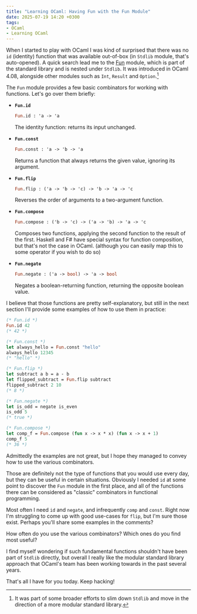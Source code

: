```yaml
---
title: "Learning OCaml: Having Fun with the Fun Module"
date: 2025-07-19 14:20 +0300
tags:
- OCaml
- Learning OCaml
---
```


When I started to play with OCaml I was kind of surprised that there was no
`id` (identity) function that was available out-of-box (in `Stdlib` module,
that's auto-opened). A quick search lead me to the
[Fun](https://ocaml.org/manual/5.3/api/Fun.html) module, which is part of the
standard library and is nested under
`Stdlib`. It was introduced in OCaml 4.08, alongside other
modules such as `Int`, `Result` and `Option`.[^1]

The `Fun` module provides a few basic combinators for working with functions.
Let's go over them briefly:

- **`Fun.id`**

  ```ocaml
  Fun.id : 'a -> 'a
  ```

  The identity function: returns its input unchanged.

- **`Fun.const`**

  ```ocaml
  Fun.const : 'a -> 'b -> 'a
  ```

  Returns a function that always returns the given value, ignoring its argument.

- **`Fun.flip`**

  ```ocaml
  Fun.flip : ('a -> 'b -> 'c) -> 'b -> 'a -> 'c
  ```

  Reverses the order of arguments to a two-argument function.

- **`Fun.compose`**

  ```ocaml
  Fun.compose : ('b -> 'c) -> ('a -> 'b) -> 'a -> 'c
  ```

  Composes two functions, applying the second function to the result of the first. Haskell and F# have
  special syntax for function composition, but that's not the case in OCaml. (although you can easily
  map this to some operator if you wish to do so)

- **`Fun.negate`**

  ```ocaml
  Fun.negate : ('a -> bool) -> 'a -> bool
  ```

  Negates a boolean-returning function, returning the opposite boolean value.

I believe that those functions are pretty self-explanatory, but still in the next section
I'll provide some examples of how to use them in practice:

```ocaml
(* Fun.id *)
Fun.id 42
(* 42 *)

(* Fun.const *)
let always_hello = Fun.const "hello"
always_hello 12345
(* "hello" *)

(* Fun.flip *)
let subtract a b = a - b
let flipped_subtract = Fun.flip subtract
flipped_subtract 2 10
(* 8 *)

(* Fun.negate *)
let is_odd = negate is_even
is_odd 5
(* true *)

(* Fun.compose *)
let comp_f = Fun.compose (fun x -> x * x) (fun x -> x + 1)
comp_f 5
(* 36 *)
```

Admittedly the examples are not great, but I hope they managed to convey how to use
the various combinators.

Those are definitely not the type of functions that you would use every day, but they can
be useful in certain situations. Obviously I needed `id` at some point to discover the
`Fun` module in the first place, and all of the functions there can be considered as
"classic" combinators in functional programming.

Most often I need `id` and `negate`, and infrequently `comp` and `const`.
Right now I'm struggling to come up with good use-cases for `flip`, but
I'm sure those exist. Perhaps you'll share some examples in the comments?

How often do you use the various combinators? Which ones do you find most useful?

I find myself wondering if such fundamental functions shouldn't have been part of
`Stdlib` directly, but overall I really like the modular standard library approach
that OCaml's team has been working towards in the past several years.

That's all I have for you today. Keep hacking!

[^1]: It was part of some broader efforts to slim down `Stdlib` and move in the direction of a more modular standard library.

